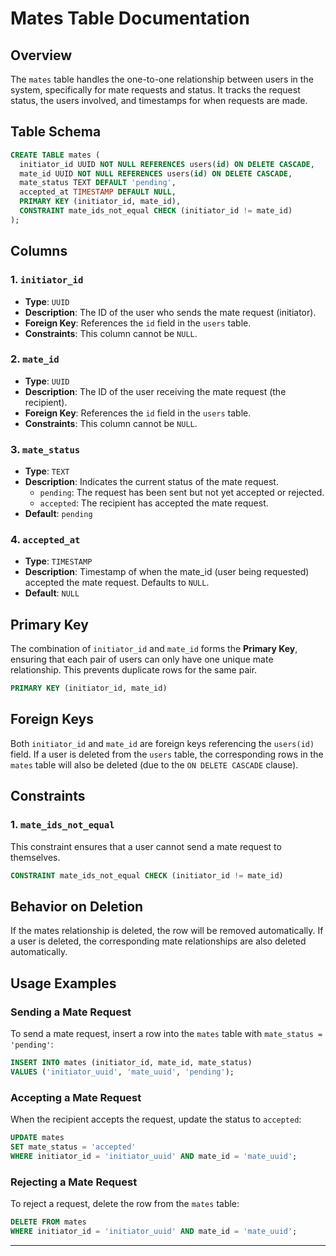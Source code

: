 
# Mates Table Documentation

## Overview

The `mates` table handles the one-to-one relationship between users in the system, specifically for mate requests and status. It tracks the request status, the users involved, and timestamps for when requests are made.

## Table Schema

```sql
CREATE TABLE mates (
  initiator_id UUID NOT NULL REFERENCES users(id) ON DELETE CASCADE,
  mate_id UUID NOT NULL REFERENCES users(id) ON DELETE CASCADE,
  mate_status TEXT DEFAULT 'pending',
  accepted_at TIMESTAMP DEFAULT NULL,
  PRIMARY KEY (initiator_id, mate_id),
  CONSTRAINT mate_ids_not_equal CHECK (initiator_id != mate_id)
);
```

## Columns

### 1. `initiator_id`
- **Type**: `UUID`
- **Description**: The ID of the user who sends the mate request (initiator).
- **Foreign Key**: References the `id` field in the `users` table.
- **Constraints**: This column cannot be `NULL`.

### 2. `mate_id`
- **Type**: `UUID`
- **Description**: The ID of the user receiving the mate request (the recipient).
- **Foreign Key**: References the `id` field in the `users` table.
- **Constraints**: This column cannot be `NULL`.

### 3. `mate_status`
- **Type**: `TEXT`
- **Description**: Indicates the current status of the mate request.
  - `pending`: The request has been sent but not yet accepted or rejected.
  - `accepted`: The recipient has accepted the mate request.
- **Default**: `pending`

### 4. `accepted_at`
- **Type**: `TIMESTAMP`
- **Description**: Timestamp of when the mate_id (user being requested) accepted the mate request. Defaults to `NULL`.
- **Default**: `NULL`

## Primary Key

The combination of `initiator_id` and `mate_id` forms the **Primary Key**, ensuring that each pair of users can only have one unique mate relationship. This prevents duplicate rows for the same pair.

```sql
PRIMARY KEY (initiator_id, mate_id)
```

## Foreign Keys

Both `initiator_id` and `mate_id` are foreign keys referencing the `users(id)` field. If a user is deleted from the `users` table, the corresponding rows in the `mates` table will also be deleted (due to the `ON DELETE CASCADE` clause).

## Constraints

### 1. `mate_ids_not_equal`
This constraint ensures that a user cannot send a mate request to themselves.

```sql
CONSTRAINT mate_ids_not_equal CHECK (initiator_id != mate_id)
```

## Behavior on Deletion

If the mates relationship is deleted, the row will be removed automatically. If a user is deleted, the corresponding mate relationships are also deleted automatically.

## Usage Examples

### Sending a Mate Request

To send a mate request, insert a row into the `mates` table with `mate_status = 'pending'`:

```sql
INSERT INTO mates (initiator_id, mate_id, mate_status)
VALUES ('initiator_uuid', 'mate_uuid', 'pending');
```

### Accepting a Mate Request

When the recipient accepts the request, update the status to `accepted`:

```sql
UPDATE mates
SET mate_status = 'accepted'
WHERE initiator_id = 'initiator_uuid' AND mate_id = 'mate_uuid';
```

### Rejecting a Mate Request

To reject a request, delete the row from the `mates` table:

```sql
DELETE FROM mates
WHERE initiator_id = 'initiator_uuid' AND mate_id = 'mate_uuid';
```

---

